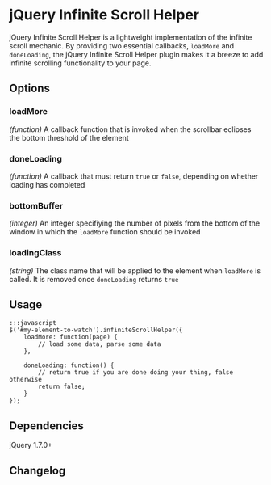 jQuery Infinite Scroll Helper
=============================

jQuery Infinite Scroll Helper is a lightweight implementation of the infinite scroll mechanic.  By providing two essential callbacks, `loadMore` and `doneLoading`, the jQuery Infinite Scroll Helper plugin makes it a breeze to add infinite scrolling functionality to your page.

Options
-------

### loadMore ###
_(function)_ A callback function that is invoked when the scrollbar eclipses the bottom threshold of the element

### doneLoading ###
_(function)_ A callback that must return `true` or `false`, depending on whether loading has completed

### bottomBuffer ###
_(integer)_ An integer specifiying the number of pixels from the bottom of the window in which the `loadMore` function should be invoked

### loadingClass ###
_(string)_ The class name that will be applied to the element when `loadMore` is called. It is removed once `doneLoading` returns `true`

Usage
------

	:::javascript
	$('#my-element-to-watch').infiniteScrollHelper({
		loadMore: function(page) {
			// load some data, parse some data
		},

		doneLoading: function() {
			// return true if you are done doing your thing, false otherwise
			return false;
		}
	});

Dependencies
------------

jQuery 1.7.0+

Changelog
---------

